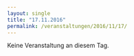 ```yaml
---
layout: single
title: "17.11.2016"
permalink: /veranstaltungen/2016/11/17/
---
```


Keine Veranstaltung an diesem Tag.
